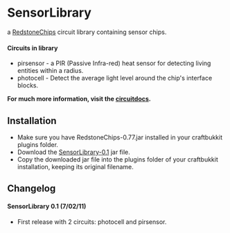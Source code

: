 SensorLibrary
=============

a [RedstoneChips](http://eisental.github.com/RedstoneChips) circuit library containing sensor chips.

#### Circuits in library
- pirsensor - a PIR (Passive Infra-red) heat sensor for detecting living entities within a radius.
- photocell - Detect the average light level around the chip's interface blocks.

__For much more information, visit the [circuitdocs](http://eisental.github.com/RedstoneChips/circuitdocs).__

Installation
-------------
* Make sure you have RedstoneChips-0.77.jar installed in your craftbukkit plugins folder.
* Download the [SensorLibrary-0.1](https://github.com/downloads/eisental/SensorLibrary/SensorLibrary-0.1.jar) jar file.
* Copy the downloaded jar file into the plugins folder of your craftbukkit installation, keeping its original filename.

Changelog
---------
#### SensorLibrary 0.1 (7/02/11)
- First release with 2 circuits: photocell and pirsensor.
